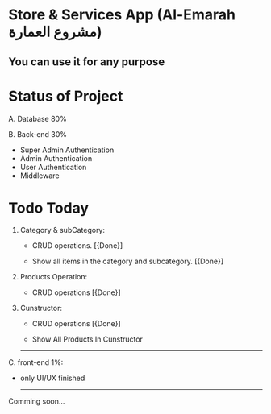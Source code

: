 # Store & Services App (Al-Emarah مشروع العمارة)

## You can use it for any purpose

# Status of Project

A. Database 80%

B. Back-end 30%

- Super Admin Authentication
- Admin Authentication
- User Authentication
- Middleware

# Todo Today

1. Category & subCategory:

   - CRUD operations. [{Done}]

   - Show all items in the category and subcategory. [{Done}]

2. Products Operation:

   - CRUD operations [{Done}]

3. Cunstructor:

   - CRUD operations [{Done}]

   - Show All Products In Cunstructor 


   ***

C. front-end 1%:

- only UI/UX finished

  ***

Comming soon...
